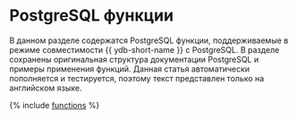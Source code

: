 # PostgreSQL функции

В данном разделе содержатся PostgreSQL функции, поддерживаемые в режиме совместимости {{ ydb-short-name }} с PostgreSQL. В разделе сохранены оригинальная структура документации PostgreSQL и примеры применения функций. Данная статья автоматически пополняется и тестируется, поэтому текст представлен только на английском языке.

{% include [functions](./_includes/functions.md) %}